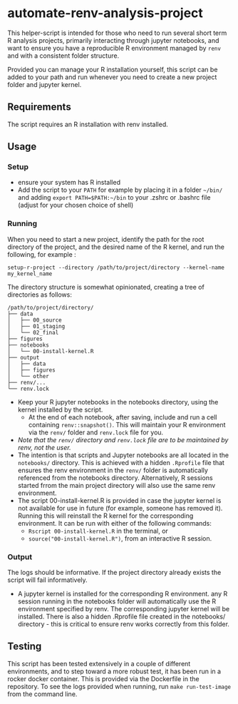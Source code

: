# automate-renv-analysis-project

This helper-script is intended for those who need to run several short term R analysis projects, primarily interacting through jupyter notebooks, and want to ensure you have a reproducible R environment managed by `renv` and with a consistent folder structure.

Provided you can manage your R installation yourself, this script can be added to your path and run whenever you need to create a new project folder and jupyter kernel.

## Requirements

The script requires an R installation with renv installed.

## Usage

### Setup

- ensure your system has R installed
- Add the script to your `PATH` for example by placing it in a folder `~/bin/` and adding `export PATH=$PATH:~/bin` to your .zshrc or .bashrc file (adjust for your chosen choice of shell)

### Running

When you need to start a new project, identify the path for the root directory of the project, and the desired name of the R kernel, and run the following, for example :

```{bash}
setup-r-project --directory /path/to/project/directory --kernel-name my_kernel_name
```

The directory structure is somewhat opinionated, creating a tree of directories as follows:

```{bash}
/path/to/project/directory/
├── data
│   ├── 00_source
│   ├── 01_staging
│   └── 02_final
├── figures
├── notebooks
│   └── 00-install-kernel.R
├── output
│   ├── data
│   ├── figures
│   └── other
├── renv/...
└── renv.lock
```

- Keep your R jupyter notebooks in the notebooks directory, using the kernel installed by the script.
  - At the end of each notebook, after saving, include and run a cell containing `renv::snapshot()`.  This will maintain your  R environment via the `renv/` folder and `renv.lock` file for you.
- *Note that the `renv/` directory and `renv.lock` file are to be maintained by renv, not the user.*
- The intention is that scripts and Jupyter notebooks are all located in the `notebooks/` directory.  This is achieved with a hidden `.Rprofile` file that ensures the renv environment in the `renv/` folder is automatically referenced from the notebooks directory.  Alternatively, R sessions started frrom the main project directory will also use the same renv environment.
- The script 00-install-kernel.R is provided in case the jupyter kernel is not available for use in future (for example, someone has removed it).  Running this will reinstall the R kernel for the corresponding environment.  It can be run with either of the following commands:
  - `Rscript 00-install-kernel.R` in the terminal, or
  - `source("00-install-kernel.R")`, from an interactive R session.

### Output

The logs should be informative.  If the project directory already exists the script will fail informatively.

- A jupyter kernel is installed for the corresponding R environment.
any R session running in the notebooks folder will automatically use the R environment specified by renv.  The corresponding jupyter kernel will be installed.
There is also a hidden .Rprofile file created in the notebooks/ directory - this is critical to ensure renv works correctly from this folder.

## Testing

This script has been tested extensively in a couple of different environments, and to step toward a more robust test, it has been run in a rocker docker container.  This is provided via the Dockerfile in the repository.  To see the logs provided when running, run `make run-test-image` from the command line.
